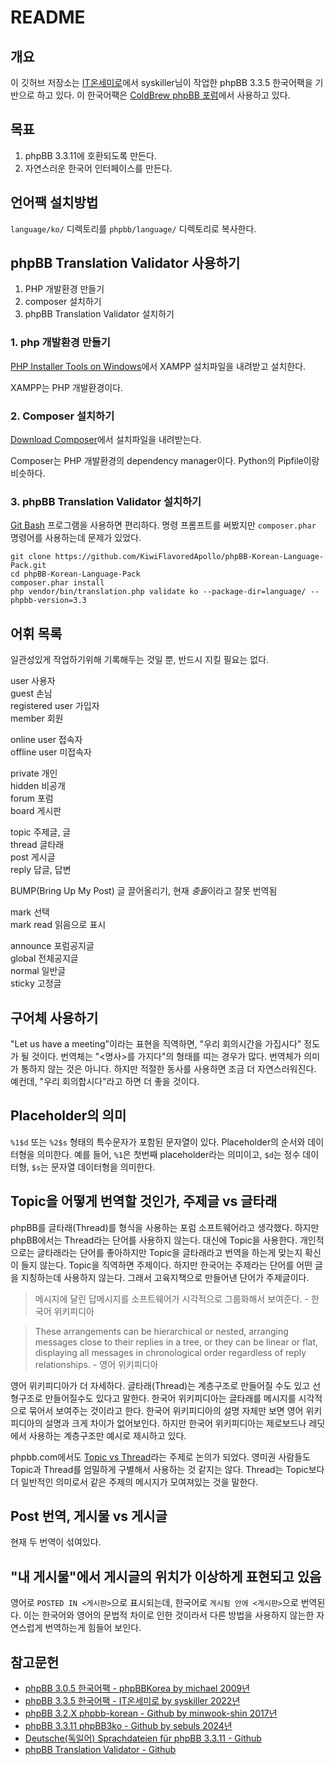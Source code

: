 # README

## 개요

이 깃허브 저장소는 [IT온세미로](http://bb.itosm.com)에서 syskiller님이 작업한 phpBB 3.3.5 한국어팩을 기반으로 하고 있다. 이 한국어팩은 [ColdBrew phpBB 포럼](https://forum.fractalcoffee.duckdns.org)에서 사용하고 있다. 

## 목표

1. phpBB 3.3.11에 호환되도록 만든다.
2. 자연스러운 한국어 인터페이스를 만든다.

## 언어팩 설치방법

`language/ko/` 디렉토리를 `phpbb/language/` 디렉토리로 복사한다.

## phpBB Translation Validator 사용하기

1. PHP 개발환경 만들기
2. composer 설치하기
3. phpBB Translation Validator 설치하기

### 1. php 개발환경 만들기

[PHP Installer Tools on Windows](https://www.php.net/manual/en/install.windows.tools.php)에서 XAMPP 설치파일을 내려받고 설치한다.

XAMPP는 PHP 개발환경이다.

### 2. Composer 설치하기

[Download Composer](https://getcomposer.org/download/)에서 설치파일을 내려받는다.

Composer는 PHP 개발환경의 dependency manager이다. Python의 Pipfile이랑 비슷하다.

### 3. phpBB Translation Validator 설치하기

[Git Bash]() 프로그램을 사용하면 편리하다. 명령 프롬프트를 써봤지만 `composer.phar` 명령어를 사용하는데 문제가 있었다.

```
git clone https://github.com/KiwiFlavoredApollo/phpBB-Korean-Language-Pack.git
cd phpBB-Korean-Language-Pack
composer.phar install
php vendor/bin/translation.php validate ko --package-dir=language/ --phpbb-version=3.3 
```

## 어휘 목록

일관성있게 작업하기위해 기록해두는 것일 뿐, 반드시 지킬 필요는 없다.

user 사용자  
guest 손님  
registered user 가입자  
member 회원  

online user 접속자  
offline user  미접속자

private 개인  
hidden 비공개  
forum 포럼  
board 게시판  

topic 주제글, 글  
thread 글타래  
post 게시글  
reply 답글, 답변  

BUMP(Bring Up My Post) 글 끌어올리기, 현재 *충돌*이라고 잘못 번역됨  

mark 선택  
mark read 읽음으로 표시  

announce 포럼공지글  
global 전체공지글  
normal 일반글  
sticky 고정글  

## 구어체 사용하기

"Let us have a meeting"이라는 표현을 직역하면, "우리 회의시간을 가집시다" 정도가 될 것이다. 번역체는 "<명사>를 가지다"의 형태를 띠는 경우가 많다. 번역체가 의미가 통하지 않는 것은 아니다. 하지만 적절한 동사를 사용하면 조금 더 자연스러워진다. 예컨데, "우리 회의합시다"라고 하면 더 좋을 것이다.

## Placeholder의 의미 

`%1$d` 또는 `%2$s` 형태의 특수문자가 포함된 문자열이 있다. Placeholder의 순서와 데이터형을 의미한다. 예를 들어, `%1`은 첫번째 placeholder라는 의미이고, `$d`는 정수 데이터형, `$s`는 문자열 데이터형을 의미한다.

## Topic을 어떻게 번역할 것인가, 주제글 vs 글타래

phpBB를 글타래(Thread)를 형식을 사용하는 포럼 소프트웨어라고 생각했다. 하지만 phpBB에서는 Thread라는 단어를 사용하지 않는다. 대신에 Topic을 사용한다. 개인적으로는 글타래라는 단어를 좋아하지만 Topic을 글타래라고 번역을 하는게 맞는지 확신이 들지 않는다. Topic을 직역하면 주제이다. 하지만 한국어는 주제라는 단어를 어떤 글을 지칭하는데 사용하지 않는다. 그래서 고육지책으로 만들어낸 단어가 주제글이다.

> 메시지에 달린 답메시지를 소프트웨어가 시각적으로 그룹화해서 보여준다. - 한국어 위키피디아 

> These arrangements can be hierarchical or nested, arranging messages close to their replies in a tree, or they can be linear or flat, displaying all messages in chronological order regardless of reply relationships. - 영어 위키피디아

영어 위키피디아가 더 자세하다. 글타래(Thread)는 계층구조로 만들어질 수도 있고 선형구조로 만들어질수도 있다고 말한다. 한국어 위키피디아는 글타래를 메시지를 시각적으로 묶어서 보여주는 것이라고 한다. 한국어 위키피디아의 설명 자체만 보면 영어 위키피디아의 설명과 크게 차이가 없어보인다. 하지만 한국어 위키피디아는 제로보드나 레딧에서 사용하는 계층구조만 예시로 제시하고 있다.

phpbb.com에서도 [Topic vs Thread](https://www.phpbb.com/community/viewtopic.php?t=2191600)라는 주제로 논의가 되었다. 영미권 사람들도 Topic과 Thread를 엄밀하게 구별해서 사용하는 것 같지는 않다. Thread는 Topic보다 더 일반적인 의미로서 같은 주제의 메시지가 모여져있는 것을 말한다.

## Post 번역, 게시물 vs 게시글

현재 두 번역이 섞여있다.

## "내 게시물"에서 게시글의 위치가 이상하게 표현되고 있음

영어로 `POSTED IN <게시판>`으로 표시되는데, 한국어로 `게시됨 안에 <게시판>`으로 번역된다. 이는 한국어와 영어의 문법적 차이로 인한 것이라서 다른 방법을 사용하지 않는한 자연스럽게 번역하는게 힘들어 보인다.

## 참고문헌

- [phpBB 3.0.5 한국어팩 - phpBBKorea by michael 2009년](http://www.phpbbkorea.com/viewtopic.php?f=6&t=2554)
- [phpBB 3.3.5 한국어팩 - IT온세미로 by syskiller 2022년](http://bb.itosm.com/viewtopic.php?t=40&sid=f0ba38eba9f9bed54bd3a29b8b36c1e3)
- [phpBB 3.2.X phpbb-korean - Github by minwook-shin 2017년](https://github.com/minwook-shin/phpbb-korean)
- [phpBB 3.3.11 phpBB3ko - Github by sebuls 2024년](https://github.com/sebuls/phpBB3ko)
- [Deutsche(독일어) Sprachdateien für phpBB 3.3.11 - Github](https://github.com/phpbb-de/phpbb-translation/tree/3.3.x)
- [phpBB Translation Validator - Github](https://github.com/phpbb/phpbb-translation-validator)